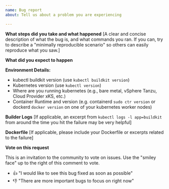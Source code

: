 ```yaml
---
name: Bug report
about: Tell us about a problem you are experiencing

---
```

**What steps did you take and what happened**
[A clear and concise description of what the bug is, and what commands you ran.  If you can, try to describe a "minimally reproducible scenario" so others can easily reproduce what you saw.]

**What did you expect to happen**

**Environment Details:**

- kubectl buildkit version (use `kubectl buildkit version`)
- Kubernetes version (use `kubectl version`)
- Where are you running kubernetes (e.g., bare metal, vSphere Tanzu, Cloud Provider xKS, etc.)
- Container Runtime and version (e.g. containerd `sudo ctr version` or dockerd `docker version` on one of your kubernetes worker nodes)

**Builder Logs**
[If applicable, an excerpt from `kubectl logs -l app=buildkit` from around the time you hit the failure may be very helpful]

**Dockerfile**
[If applicable, please include your Dockerfile or excerpts related to the failure]

**Vote on this request**

This is an invitation to the community to vote on issues.  Use the "smiley face" up to the right of this comment to vote.

- :+1: "I would like to see this bug fixed as soon as possible"
- :-1: "There are more important bugs to focus on right now"